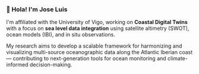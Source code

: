 ### 🌊 Hola! I'm Jose Luis

I'm affiliated with the University of Vigo, working on **Coastal Digital Twins** with a focus on **sea level data integration** using satellite altimetry (SWOT), ocean models (IBI), and in situ observations.

My research aims to develop a scalable framework for harmonizing and visualizing multi-source oceanographic data along the Atlantic Iberian coast — contributing to next-generation tools for ocean monitoring and climate-informed decision-making.



